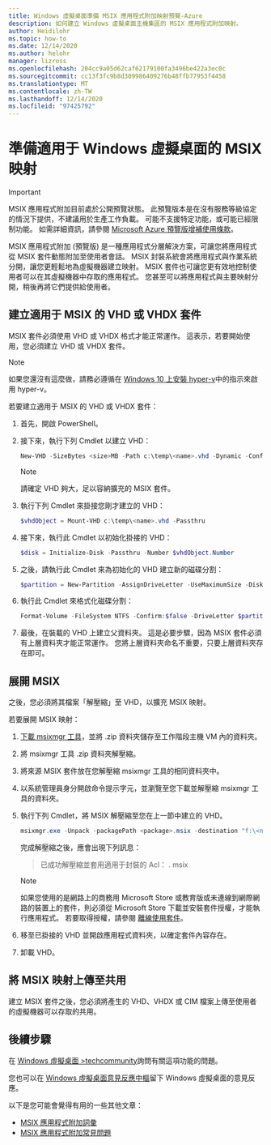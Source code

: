 ```yaml
---
title: Windows 虛擬桌面準備 MSIX 應用程式附加映射預覽-Azure
description: 如何建立 Windows 虛擬桌面主機集區的 MSIX 應用程式附加映射。
author: Heidilohr
ms.topic: how-to
ms.date: 12/14/2020
ms.author: helohr
manager: lizross
ms.openlocfilehash: 204cc9a05d62caf62179100fa3496be422a3ec0c
ms.sourcegitcommit: cc13f3fc9b8d309986409276b48ffb77953f4458
ms.translationtype: MT
ms.contentlocale: zh-TW
ms.lasthandoff: 12/14/2020
ms.locfileid: "97425792"
---
```

# <a name="prepare-an-msix-image-for-windows-virtual-desktop"></a>準備適用于 Windows 虛擬桌面的 MSIX 映射

> [!IMPORTANT]
> MSIX 應用程式附加目前處於公開預覽狀態。
> 此預覽版本是在沒有服務等級協定的情況下提供，不建議用於生產工作負載。 可能不支援特定功能，或可能已經限制功能。 如需詳細資訊，請參閱 [Microsoft Azure 預覽版增補使用條款](https://azure.microsoft.com/support/legal/preview-supplemental-terms/)。

MSIX 應用程式附加 (預覽版) 是一種應用程式分層解決方案，可讓您將應用程式從 MSIX 套件動態附加至使用者會話。 MSIX 封裝系統會將應用程式與作業系統分開，讓您更輕鬆地為虛擬機器建立映射。 MSIX 套件也可讓您更有效地控制使用者可以在其虛擬機器中存取的應用程式。 您甚至可以將應用程式與主要映射分開，稍後再將它們提供給使用者。

## <a name="create-a-vhd-or-vhdx-package-for-msix"></a>建立適用于 MSIX 的 VHD 或 VHDX 套件

MSIX 套件必須使用 VHD 或 VHDX 格式才能正常運作。 這表示，若要開始使用，您必須建立 VHD 或 VHDX 套件。

>[!NOTE]
>如果您還沒有這麼做，請務必遵循在 [Windows 10 上安裝 hyper-v](/virtualization/hyper-v-on-windows/quick-start/enable-hyper-v)中的指示來啟用 hyper-v。

若要建立適用于 MSIX 的 VHD 或 VHDX 套件：

1. 首先，開啟 PowerShell。
2. 接下來，執行下列 Cmdlet 以建立 VHD：

    ```powershell
    New-VHD -SizeBytes <size>MB -Path c:\temp\<name>.vhd -Dynamic -Confirm:$false
    ```

    >[!NOTE]
    > 請確定 VHD 夠大，足以容納擴充的 MSIX 套件。

3. 執行下列 Cmdlet 來掛接您剛才建立的 VHD：

    ```powershell
    $vhdObject = Mount-VHD c:\temp\<name>.vhd -Passthru
    ```

4. 接下來，執行此 Cmdlet 以初始化掛接的 VHD：

    ```powershell
    $disk = Initialize-Disk -Passthru -Number $vhdObject.Number
    ```

5. 之後，請執行此 Cmdlet 來為初始化的 VHD 建立新的磁碟分割：

    ```powershell
    $partition = New-Partition -AssignDriveLetter -UseMaximumSize -DiskNumber $disk.Number
    ```

6. 執行此 Cmdlet 來格式化磁碟分割：

    ```powershell
    Format-Volume -FileSystem NTFS -Confirm:$false -DriveLetter $partition.DriveLetter -Force
    ```

7. 最後，在裝載的 VHD 上建立父資料夾。 這是必要步驟，因為 MSIX 套件必須有上層資料夾才能正常運作。 您將上層資料夾命名不重要，只要上層資料夾存在即可。

## <a name="expand-msix"></a>展開 MSIX

之後，您必須將其檔案「解壓縮」至 VHD，以擴充 MSIX 映射。

若要展開 MSIX 映射：

1. [下載 msixmgr 工具](https://aka.ms/msixmgr)，並將 .zip 資料夾儲存至工作階段主機 VM 內的資料夾。

2. 將 msixmgr 工具 .zip 資料夾解壓縮。

3. 將來源 MSIX 套件放在您解壓縮 msixmgr 工具的相同資料夾中。

4. 以系統管理員身分開啟命令提示字元，並瀏覽至您下載並解壓縮 msixmgr 工具的資料夾。

5. 執行下列 Cmdlet，將 MSIX 解壓縮至您在上一節中建立的 VHD。

    ```powershell
    msixmgr.exe -Unpack -packagePath <package>.msix -destination "f:\<name of folder you created earlier>" -applyacls
    ```

    完成解壓縮之後，應會出現下列訊息：

    > 已成功解壓縮並套用適用于封裝的 Acl： <package name> . msix

    >[!NOTE]
    > 如果您使用的是網路上的商務用 Microsoft Store 或教育版或未連線到網際網路的裝置上的套件，則必須從 Microsoft Store 下載並安裝套件授權，才能執行應用程式。 若要取得授權，請參閱 [離線使用套件](app-attach.md#use-packages-offline)。

6. 移至已掛接的 VHD 並開啟應用程式資料夾，以確定套件內容存在。

7. 卸載 VHD。

## <a name="upload-msix-image-to-share"></a>將 MSIX 映射上傳至共用

建立 MSIX 套件之後，您必須將產生的 VHD、VHDX 或 CIM 檔案上傳至使用者的虛擬機器可以存取的共用。

## <a name="next-steps"></a>後續步驟

在 [Windows 虛擬桌面 >techcommunity](https://techcommunity.microsoft.com/t5/Windows-Virtual-Desktop/bd-p/WindowsVirtualDesktop)詢問有關這項功能的問題。

您也可以在 [Windows 虛擬桌面意見反應中樞](https://support.microsoft.com/help/4021566/windows-10-send-feedback-to-microsoft-with-feedback-hub-app)留下 Windows 虛擬桌面的意見反應。

以下是您可能會覺得有用的一些其他文章：

- [MSIX 應用程式附加詞彙](app-attach-glossary.md)
- [MSIX 應用程式附加常見問題](app-attach-faq.md)